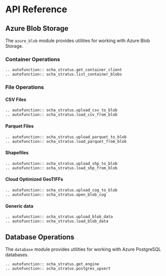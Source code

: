 # API Reference

## Azure Blob Storage

The `azure_blob` module provides utilities for working with Azure Blob Storage.

### Container Operations

```{eval-rst}
.. autofunction:: ocha_stratus.get_container_client
.. autofunction:: ocha_stratus.list_container_blobs
```

### File Operations

#### CSV Files
```{eval-rst}
.. autofunction:: ocha_stratus.upload_csv_to_blob
.. autofunction:: ocha_stratus.load_csv_from_blob
```

#### Parquet Files
```{eval-rst}
.. autofunction:: ocha_stratus.upload_parquet_to_blob
.. autofunction:: ocha_stratus.load_parquet_from_blob
```

#### Shapefiles
```{eval-rst}
.. autofunction:: ocha_stratus.upload_shp_to_blob
.. autofunction:: ocha_stratus.load_shp_from_blob
```

#### Cloud Optimized GeoTIFFs
```{eval-rst}
.. autofunction:: ocha_stratus.upload_cog_to_blob
.. autofunction:: ocha_stratus.open_blob_cog
```

#### Generic data
```{eval-rst}
.. autofunction:: ocha_stratus.upload_blob_data
.. autofunction:: ocha_stratus.load_blob_data
```

## Database Operations

The `database` module provides utilities for working with Azure PostgreSQL databases.

```{eval-rst}
.. autofunction:: ocha_stratus.get_engine
.. autofunction:: ocha_stratus.postgres_upsert
```

